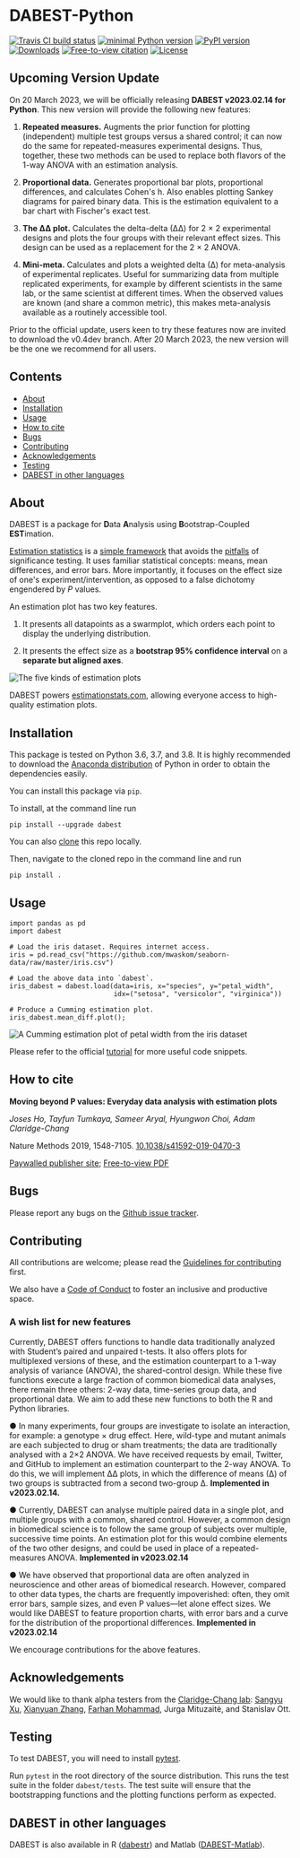 # DABEST-Python
[![Travis CI build status](https://travis-ci.org/ACCLAB/DABEST-python.svg?branch=master)](https://travis-ci.org/ACCLAB/DABEST-python)
[![minimal Python version](https://img.shields.io/badge/Python%3E%3D-3.6-6666ff.svg)](https://www.anaconda.com/distribution/)
[![PyPI version](https://badge.fury.io/py/dabest.svg)](https://badge.fury.io/py/dabest)
[![Downloads](https://pepy.tech/badge/dabest/month)](https://pepy.tech/project/dabest/month)
[![Free-to-view citation](https://zenodo.org/badge/DOI/10.1038/s41592-019-0470-3.svg)](https://rdcu.be/bHhJ4)
[![License](https://img.shields.io/badge/License-BSD%203--Clause--Clear-orange.svg)](https://spdx.org/licenses/BSD-3-Clause-Clear.html)

## Upcoming Version Update

On 20 March 2023, we will be officially releasing **DABEST v2023.02.14 for Python**. This new version will provide the following new features:

1. **Repeated measures.** Augments the prior function for plotting (independent) multiple test groups versus a shared control; it can now do the same for repeated-measures experimental designs. Thus, together, these two methods can be used to replace both flavors of the 1-way ANOVA with an estimation analysis.

2. **Proportional data.** Generates proportional bar plots, proportional differences, and calculates Cohen's h. Also enables plotting Sankey diagrams for paired binary data. This is the estimation equivalent to a bar chart with Fischer's exact test.

3. **The ∆∆ plot.** Calculates the delta-delta (∆∆) for 2 × 2 experimental designs and plots the four groups with their relevant effect sizes. This design can be used as a replacement for the 2 × 2 ANOVA.

4. **Mini-meta.** Calculates and plots a weighted delta (∆) for meta-analysis of experimental replicates. Useful for summarizing data from multiple replicated experiments, for example by different scientists in the same lab, or the same scientist at different times. When the observed values are known (and share a common metric), this makes meta-analysis available as a routinely accessible tool.

Prior to the official update, users keen to try these features now are invited to download the v0.4dev branch. After 20 March 2023, the new version will be the one we recommend for all users.


## Contents
<!-- TOC depthFrom:1 depthTo:2 withLinks:1 updateOnSave:1 orderedList:0 -->
- [About](#about)
- [Installation](#installation)
- [Usage](#usage)
- [How to cite](#how-to-cite)
- [Bugs](#bugs)
- [Contributing](#contributing)
- [Acknowledgements](#acknowledgements)
- [Testing](#testing)
- [DABEST in other languages](#dabest-in-other-languages)

<!-- /TOC -->

## About

DABEST is a package for **D**ata **A**nalysis using **B**ootstrap-Coupled **EST**imation.

[Estimation statistics](https://en.wikipedia.org/wiki/Estimation_statistics) is a [simple framework](https://thenewstatistics.com/itns/) that avoids the [pitfalls](https://www.nature.com/articles/nmeth.3288) of significance testing. It uses familiar statistical concepts: means, mean differences, and error bars. More importantly, it focuses on the effect size of one's experiment/intervention, as opposed to a false dichotomy engendered by *P* values.

An estimation plot has two key features.

1. It presents all datapoints as a swarmplot, which orders each point to display the underlying distribution.

2. It presents the effect size as a **bootstrap 95% confidence interval** on a **separate but aligned axes**.

![The five kinds of estimation plots](docs/source/_images/showpiece.png "The five kinds of estimation plots.")

DABEST powers [estimationstats.com](https://www.estimationstats.com/), allowing everyone access to high-quality estimation plots.


## Installation

This package is tested on Python 3.6, 3.7, and 3.8.
It is highly recommended to download the [Anaconda distribution](https://www.continuum.io/downloads) of Python in order to obtain the dependencies easily.

You can install this package via `pip`.

To install, at the command line run
<!-- ```shell
conda config --add channels conda-forge
conda install dabest
```
or -->
```shell
pip install --upgrade dabest
```
You can also [clone](https://help.github.com/articles/cloning-a-repository) this repo locally.

Then, navigate to the cloned repo in the command line and run

```shell
pip install .
```


## Usage

```python3
import pandas as pd
import dabest

# Load the iris dataset. Requires internet access.
iris = pd.read_csv("https://github.com/mwaskom/seaborn-data/raw/master/iris.csv")

# Load the above data into `dabest`.
iris_dabest = dabest.load(data=iris, x="species", y="petal_width",
                          idx=("setosa", "versicolor", "virginica"))

# Produce a Cumming estimation plot.
iris_dabest.mean_diff.plot();
```
![A Cumming estimation plot of petal width from the iris dataset](iris.png)

Please refer to the official [tutorial](https://acclab.github.io/DABEST-python-docs/tutorial.html) for more useful code snippets.


## How to cite

**Moving beyond P values: Everyday data analysis with estimation plots**

*Joses Ho, Tayfun Tumkaya, Sameer Aryal, Hyungwon Choi, Adam Claridge-Chang*

Nature Methods 2019, 1548-7105. [10.1038/s41592-019-0470-3](http://dx.doi.org/10.1038/s41592-019-0470-3)

[Paywalled publisher site](https://www.nature.com/articles/s41592-019-0470-3); [Free-to-view PDF](https://rdcu.be/bHhJ4)


## Bugs

Please report any bugs on the [Github issue tracker](https://github.com/ACCLAB/DABEST-python/issues/new).


## Contributing

All contributions are welcome; please read the [Guidelines for contributing](https://github.com/ACCLAB/DABEST-python/blob/master/CONTRIBUTING.md) first.

We also have a [Code of Conduct](https://github.com/ACCLAB/DABEST-python/blob/master/CODE_OF_CONDUCT.md) to foster an inclusive and productive space.

### A wish list for new features
Currently, DABEST offers functions to handle data traditionally analyzed with Student’s paired and unpaired t-tests. It also offers plots for multiplexed versions of these, and the estimation counterpart to a 1-way analysis of variance (ANOVA), the shared-control design. While these five functions execute a large fraction of common biomedical data analyses, there remain three others: 2-way data, time-series group data, and proportional data. We aim to add these new functions to both the R and Python libraries.

● In many experiments, four groups are investigate to isolate an interaction, for example: a genotype × drug effect. Here, wild-type and mutant animals are each subjected to drug or sham treatments; the data are traditionally analysed with a 2×2 ANOVA. We have received requests by email, Twitter, and GitHub to implement an estimation counterpart to the 2-way ANOVA. To do this, we will implement ∆∆ plots, in which the difference of means (∆) of two groups is subtracted from a second two-group ∆. **Implemented in v2023.02.14.**

● Currently, DABEST can analyse multiple paired data in a single plot, and multiple groups with a common, shared control. However, a common design in biomedical science is to follow the same group of subjects over multiple, successive time points. An estimation plot for this would combine elements of the two other designs, and could be used in place of a repeated-measures ANOVA. **Implemented in v2023.02.14**

● We have observed that proportional data are often analyzed in neuroscience and other areas of biomedical research. However, compared to other data types, the charts are frequently impoverished: often, they omit error bars, sample sizes, and even P values—let alone effect sizes. We would like DABEST to feature proportion charts, with error bars and a curve for the distribution of the proportional differences. **Implemented in v2023.02.14**

We encourage contributions for the above features. 


## Acknowledgements

We would like to thank alpha testers from the [Claridge-Chang lab](https://www.claridgechang.net/): [Sangyu Xu](https://github.com/sangyu), [Xianyuan Zhang](https://github.com/XYZfar), [Farhan Mohammad](https://github.com/farhan8igib), Jurga Mituzaitė, and Stanislav Ott.


## Testing

To test DABEST, you will need to install [pytest](https://docs.pytest.org/en/latest).

Run `pytest` in the root directory of the source distribution. This runs the test suite in the folder `dabest/tests`. The test suite will ensure that the bootstrapping functions and the plotting functions perform as expected.


## DABEST in other languages

DABEST is also available in R ([dabestr](https://github.com/ACCLAB/dabestr)) and Matlab ([DABEST-Matlab](https://github.com/ACCLAB/DABEST-Matlab)).
